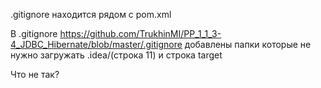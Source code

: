.gitignore находится рядом с pom.xml 

В .gitignore
https://github.com/TrukhinMI/PP_1_1_3-4_JDBC_Hibernate/blob/master/.gitignore
добавлены папки которые не нужно загружать .idea/(строка 11) и строка target

Что не так?
